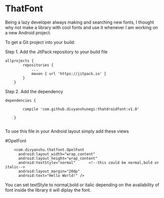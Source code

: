 # ThatFont
Being a lazy developer always making and searching new fonts, I thought why not make a library with cool fonts and use it whenever I am working on a new Android project.

To get a Git project into your build:

Step 1. Add the JitPack repository to your build file

```
allprojects {
		repositories {
			...
			maven { url 'https://jitpack.io' }
		}
	}
```
Step 2. Add the dependency

```
dependencies {

		compile 'com.github.divyanshunegi:thatdroidfont:v1.0'
		
	}
	
```
  
  To use this file in your Android layout simply add these views
  
  #OpelFont
  
  ```
      <com.divyanshu.thatfont.OpelFont
        android:layout_width="wrap_content"
        android:layout_height="wrap_content"
        android:textStyle="normal"      <!--this could be normal,bold or italic-->
        android:layout_margin="20dp"
        android:text="Hello World!" />
  ```
  
  You can set textStyle to normal,bold or italic depending on the availability of font inside the library it will diplay the font. 
